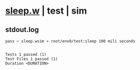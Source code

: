 # [sleep.w](../../../../../../examples/tests/sdk_tests/util/sleep.w) | test | sim

## stdout.log
```log
pass ─ sleep.wsim » root/env0/test:sleep 100 mili seconds
 
 
Tests 1 passed (1)
Test Files 1 passed (1)
Duration <DURATION>
```

